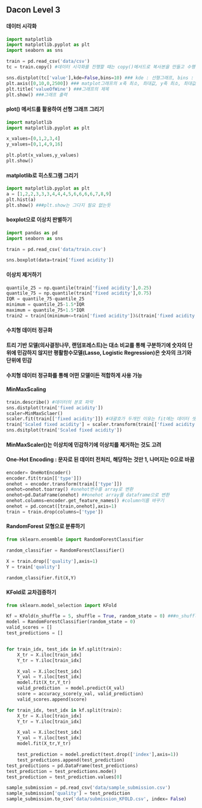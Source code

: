 ## Dacon Level 3
#### 데이터 시각화
``` python
import matplotlib
import matplotlib.pyplot as plt
import seaborn as sns

train = pd.read_csv('data/csv')
tc = train.copy() #데이터 시각화를 진행할 때는 copy()메서드로 복사본을 만들고 수행

sns.distplot(tc['value'],kde=False,bins=10) ### kde : 선형그래프, bins : 막대그래프 갯수
plt.axis([0,10,0,2500]) ### matplot그래프의 x축 최소, 최대값, y축 최소, 최대값
plt.title('valueOfWine') ###그래프의 제목
plt.show() ###그래프 출력
```

#### plot() 메서드를 활용하여 선형 그래프 그리기
``` python
import matplotlib
import matplotlib.pyplot as plt

x_values=[0,1,2,3,4]
y_values=[0,1,4,9,16]

plt.plot(x_values,y_values)
plt.show()
```
#### matplotlib로 히스토그램 그리기
``` python
import matplotlib.pyplot as plt
a = [1,2,2,3,3,3,4,4,4,5,6,6,6,6,7,8,9]
plt.hist(a)
plt.show() ###plt.show는 그다지 필요 없는듯
```

#### boxplot으로 이상치 판별하기
``` python
import pandas as pd
import seaborn as sns

train = pd.read_csv('data/train.csv')

sns.boxplot(data=train['fixed acidity'])
```

#### 이상치 제거하기
``` python
quantile_25 = np.quantile(train['fixed acidity'],0.25)
quantile_75 = np.quantile(train['fixed acidity'],0.75)
IQR = quantile_75-quantile_25
minimum = quantile_25-1.5*IQR
maximum = quantile_75+1.5*IQR
train2 = train[(minimum<=train['fixed acidity'])&(train['fixed acidity']<=maximum)]
```
#### 수치형 데이터 정규화
#### 트리 기반 모델(의사결정나무, 랜덤포레스트)는 대소 비교를 통해 구분하기에 숫자의 단위에 민감하지 않지만 평활함수모델(Lasso, Logistic Regression)은 숫자의 크기와 단위에 민감
#### 수치형 데이터 정규화를 통해 어떤 모델이든 적합하게 사용 가능
#### MinMaxScaling
``` python
train.describe() #데이터의 분포 파악
sns.distplot(train['fixed acidity'])
scaler=MinMaxSclaer()
scaler.fit(train[['fixed acidity']]) #대괄호가 두개인 이유는 fit에는 데이터 셋이 들어가야하기 때문, 대괄호 하나는 Series
train['Scaled fixed acidity'] = scaler.transform(train[['fixed acidity']]) #train의 fixed acidity를 새로운 칼럼에 저장
sns.dsitplot(train['Scaled fixed acidity'])
```
#### MinMaxScaler()는 이상치에 민감하기에 이상치를 제거하는 것도 고려
#### One-Hot Encoding : 문자로 된 데이터 전처리, 해당하는 것만 1, 나머지는 0으로 바꿈
``` python
encoder= OneHotEncoder()
encoder.fit(train[['type']])
onehot = encoder.transform(train[['type']])
onehot=onehot.toarray() #onehot변수를 array로 변환
onehot=pd.DataFrame(onehot) ##onehot array를 dataframe으로 변환
onehot.columns=encoder.get_feature_names() #column이름 바꾸기
onehot = pd.concat([train,onehot],axis=1)
train = train.drop(columns=['type'])
```

#### RandomForest 모형으로 분류하기
``` python
from sklearn.ensemble import RandomForestClassifier

random_classifier = RandomForestClassifier()

X = train.drop(['quality'],axis=1)
Y = train['quality']

random_classifier.fit(X,Y)
```
#### KFold로 교차검증하기
``` python
from sklearn.model_selection import KFold

Kf = KFold(n_shuffle = 5, shuffle = True, random_state = 0) ###n_shuffle은 [훈련,검증]의 개수, shuffle은 Fold를 나누기 전 무작위로 섞는지 여부, random_state 는 난수값
model = RandomForestClassifier(random_state = 0)
valid_scores = []
test_predictions = []


for train_idx, test_idx in kf.split(train):
    X_tr = X.iloc[train_idx]
    Y_tr = Y.iloc[train_idx]

    X_val = X.iloc[test_idx]
    Y_val = Y.iloc[test_idx]
    model.fit(X_tr,Y_tr)
    valid_prediction  = model.predict(X_val)
    score = accuracy_score(y_val, valid_prediction)
    valid_scores.append(score)

for train_idx, test_idx in kf.split(train):
    X_tr = X.iloc[train_idx]
    Y_tr = Y.iloc[train_idx]

    X_val = X.iloc[test_idx]
    Y_val = Y.iloc[test_idx]
    model.fit(X_tr,Y_tr)

    test_prediction = model.predict(test.drop(['index'],axis=1))
    test_predictions.append(test_prediction)
test_predictions = pd.DataFrame(test_predictions)
test_prediction = test_predictions.mode()
test_prediction = test_prediction.values[0]

sample_submission = pd.read_csv('data/sample_submission.csv')
sample_submission['quality'] = test_prediction
sample_submission.to_csv('data/submission_KFOLD.csv', index= False)
```